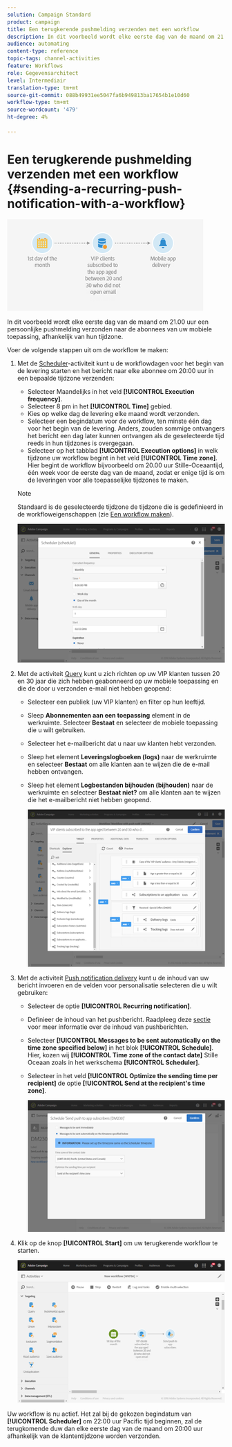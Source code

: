 ```yaml
---
solution: Campaign Standard
product: campaign
title: Een terugkerende pushmelding verzenden met een workflow
description: In dit voorbeeld wordt elke eerste dag van de maand om 21.00 uur een persoonlijke pushmelding verzonden naar de abonnees van uw mobiele toepassing, afhankelijk van hun tijdzone.
audience: automating
content-type: reference
topic-tags: channel-activities
feature: Workflows
role: Gegevensarchitect
level: Intermediair
translation-type: tm+mt
source-git-commit: 088b49931ee5047fa6b949813ba17654b1e10d60
workflow-type: tm+mt
source-wordcount: '479'
ht-degree: 4%

---
```



# Een terugkerende pushmelding verzenden met een workflow {#sending-a-recurring-push-notification-with-a-workflow}

![](assets/wkf_push_example_1.png)

In dit voorbeeld wordt elke eerste dag van de maand om 21.00 uur een persoonlijke pushmelding verzonden naar de abonnees van uw mobiele toepassing, afhankelijk van hun tijdzone.

Voer de volgende stappen uit om de workflow te maken:

1. Met de [Scheduler](../../automating/using/scheduler.md)-activiteit kunt u de workflowdagen voor het begin van de levering starten en het bericht naar elke abonnee om 20:00 uur in een bepaalde tijdzone verzenden:

   * Selecteer Maandelijks in het veld **[!UICONTROL Execution frequency]**.
   * Selecteer 8 pm in het **[!UICONTROL Time]** gebied.
   * Kies op welke dag de levering elke maand wordt verzonden.
   * Selecteer een begindatum voor de workflow, ten minste één dag voor het begin van de levering. Anders, zouden sommige ontvangers het bericht een dag later kunnen ontvangen als de geselecteerde tijd reeds in hun tijdzones is overgegaan.
   * Selecteer op het tabblad **[!UICONTROL Execution options]** in welk tijdzone uw workflow begint in het veld **[!UICONTROL Time zone]**. Hier begint de workflow bijvoorbeeld om 20.00 uur Stille-Oceaantijd, één week voor de eerste dag van de maand, zodat er enige tijd is om de leveringen voor alle toepasselijke tijdzones te maken.

   >[!NOTE]
   >
   >Standaard is de geselecteerde tijdzone de tijdzone die is gedefinieerd in de workfloweigenschappen (zie [Een workflow maken](../../automating/using/building-a-workflow.md)).

   ![](assets/wkf_push_example_5.png)

1. Met de activiteit [Query](../../automating/using/query.md) kunt u zich richten op uw VIP klanten tussen 20 en 30 jaar die zich hebben geabonneerd op uw mobiele toepassing en die de door u verzonden e-mail niet hebben geopend:

   * Selecteer een publiek (uw VIP klanten) en filter op hun leeftijd.
   * Sleep **Abonnementen aan een toepassing** element in de werkruimte. Selecteer **Bestaat** en selecteer de mobiele toepassing die u wilt gebruiken.
   * Selecteer het e-mailbericht dat u naar uw klanten hebt verzonden.
   * Sleep het element **Leveringslogboeken (logs)** naar de werkruimte en selecteer **Bestaat** om alle klanten aan te wijzen die de e-mail hebben ontvangen.
   * Sleep het element **Logbestanden bijhouden (bijhouden)** naar de werkruimte en selecteer **Bestaat niet?** om alle klanten aan te wijzen die het e-mailbericht niet hebben geopend.

      ![](assets/wkf_push_example_2.png)

1. Met de activiteit [Push notification delivery](../../automating/using/push-notification-delivery.md) kunt u de inhoud van uw bericht invoeren en de velden voor personalisatie selecteren die u wilt gebruiken:

   * Selecteer de optie **[!UICONTROL Recurring notification]**.
   * Definieer de inhoud van het pushbericht. Raadpleeg deze [sectie](../../channels/using/preparing-and-sending-a-push-notification.md) voor meer informatie over de inhoud van pushberichten.
   * Selecteer **[!UICONTROL Messages to be sent automatically on the time zone specified below]** in het blok **[!UICONTROL Schedule]**. Hier, kozen wij **[!UICONTROL Time zone of the contact date]** Stille Oceaan zoals in het werkschema **[!UICONTROL Scheduler]**.
   * Selecteer in het veld **[!UICONTROL Optimize the sending time per recipient]** de optie **[!UICONTROL Send at the recipient's time zone]**.

      ![](assets/wkf_push_example_4.png)

1. Klik op de knop **[!UICONTROL Start]** om uw terugkerende workflow te starten.

   ![](assets/wkf_push_example_3.png)

Uw workflow is nu actief. Het zal bij de gekozen begindatum van **[!UICONTROL Scheduler]** om 22:00 uur Pacific tijd beginnen, zal de terugkomende duw dan elke eerste dag van de maand om 20:00 uur afhankelijk van de klantentijdzone worden verzonden.

